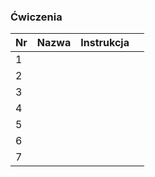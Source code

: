 ### Ćwiczenia

| Nr  | Nazwa | Instrukcja |     |
| --- | ----- | ---------- | --- |
| 1   |       |            |
| 2   |       |            |
| 3   |       |            |
| 4   |       |            |
| 5   |       |            |
| 6   |       |            |
| 7   |       |            |
